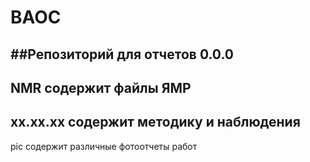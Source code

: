 # BAOC
##Репозиторий для отчетов 0.0.0
---
__NMR__ содержит файлы ЯМР
---
__xx.xx.xx__<name> содержит методику и наблюдения
---
pic содержит различные фотоотчеты работ
